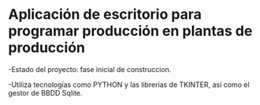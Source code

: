 <h1>Aplicación de escritorio para programar producción en plantas de producción</h1>

-Estado del proyecto: fase inicial de construccion.

-Utiliza tecnologías como PYTHON y las librerías de TKINTER, así como el gestor de BBDD Sqlite.
